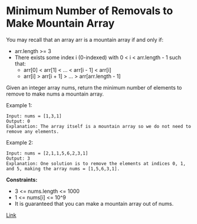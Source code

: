 # Minimum Number of Removals to Make Mountain Array

You may recall that an array arr is a mountain array if and only if:

- arr.length >= 3
- There exists some index i (0-indexed) with 0 < i < arr.length - 1 such that:
    - arr[0] < arr[1] < ... < arr[i - 1] < arr[i]
    - arr[i] > arr[i + 1] > ... > arr[arr.length - 1]

Given an integer array nums​​​, return the minimum number of elements to remove to make nums​​​ a mountain array.

Example 1:

```
Input: nums = [1,3,1]
Output: 0
Explanation: The array itself is a mountain array so we do not need to remove any elements.
```

Example 2:

```
Input: nums = [2,1,1,5,6,2,3,1]
Output: 3
Explanation: One solution is to remove the elements at indices 0, 1, and 5, making the array nums = [1,5,6,3,1].
```

**Constraints:**

- 3 <= nums.length <= 1000
- 1 <= nums[i] <= 10^9
- It is guaranteed that you can make a mountain array out of nums.

[Link](https://leetcode.com/problems/minimum-number-of-removals-to-make-mountain-array/)
